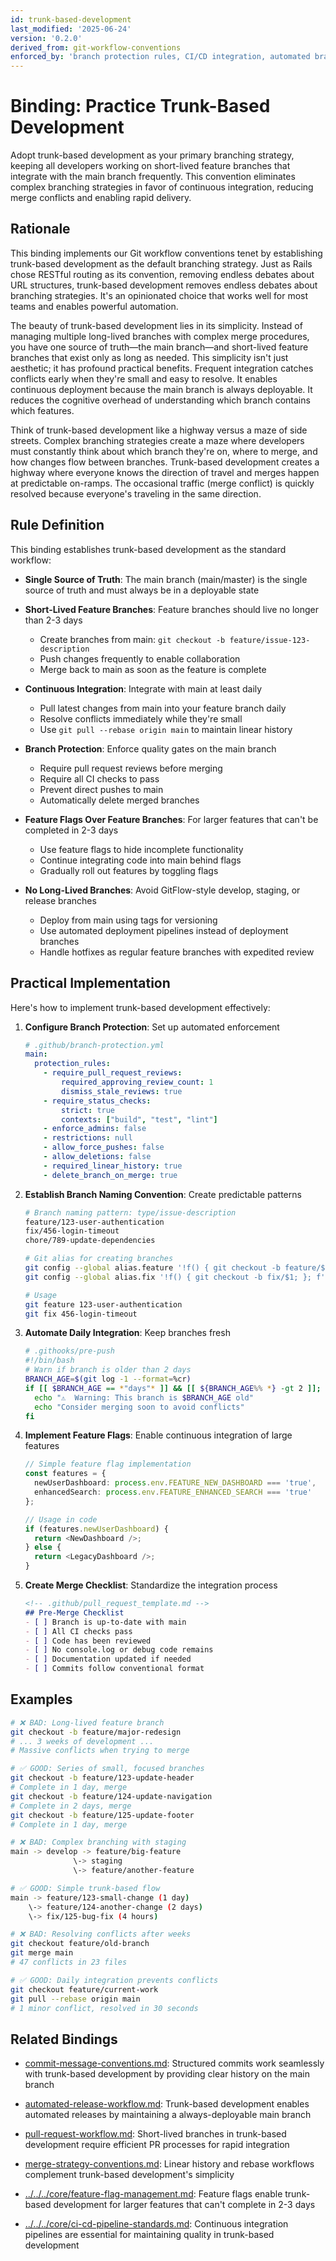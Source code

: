```yaml
---
id: trunk-based-development
last_modified: '2025-06-24'
version: '0.2.0'
derived_from: git-workflow-conventions
enforced_by: 'branch protection rules, CI/CD integration, automated branch cleanup'
---
```

# Binding: Practice Trunk-Based Development

Adopt trunk-based development as your primary branching strategy, keeping all developers working on short-lived feature branches that integrate with the main branch frequently. This convention eliminates complex branching strategies in favor of continuous integration, reducing merge conflicts and enabling rapid delivery.

## Rationale

This binding implements our Git workflow conventions tenet by establishing trunk-based development as the default branching strategy. Just as Rails chose RESTful routing as its convention, removing endless debates about URL structures, trunk-based development removes endless debates about branching strategies. It's an opinionated choice that works well for most teams and enables powerful automation.

The beauty of trunk-based development lies in its simplicity. Instead of managing multiple long-lived branches with complex merge procedures, you have one source of truth—the main branch—and short-lived feature branches that exist only as long as needed. This simplicity isn't just aesthetic; it has profound practical benefits. Frequent integration catches conflicts early when they're small and easy to resolve. It enables continuous deployment because the main branch is always deployable. It reduces the cognitive overhead of understanding which branch contains which features.

Think of trunk-based development like a highway versus a maze of side streets. Complex branching strategies create a maze where developers must constantly think about which branch they're on, where to merge, and how changes flow between branches. Trunk-based development creates a highway where everyone knows the direction of travel and merges happen at predictable on-ramps. The occasional traffic (merge conflict) is quickly resolved because everyone's traveling in the same direction.

## Rule Definition

This binding establishes trunk-based development as the standard workflow:

- **Single Source of Truth**: The main branch (main/master) is the single source of truth and must always be in a deployable state

- **Short-Lived Feature Branches**: Feature branches should live no longer than 2-3 days
  - Create branches from main: `git checkout -b feature/issue-123-description`
  - Push changes frequently to enable collaboration
  - Merge back to main as soon as the feature is complete

- **Continuous Integration**: Integrate with main at least daily
  - Pull latest changes from main into your feature branch daily
  - Resolve conflicts immediately while they're small
  - Use `git pull --rebase origin main` to maintain linear history

- **Branch Protection**: Enforce quality gates on the main branch
  - Require pull request reviews before merging
  - Require all CI checks to pass
  - Prevent direct pushes to main
  - Automatically delete merged branches

- **Feature Flags Over Feature Branches**: For larger features that can't be completed in 2-3 days
  - Use feature flags to hide incomplete functionality
  - Continue integrating code into main behind flags
  - Gradually roll out features by toggling flags

- **No Long-Lived Branches**: Avoid GitFlow-style develop, staging, or release branches
  - Deploy from main using tags for versioning
  - Use automated deployment pipelines instead of deployment branches
  - Handle hotfixes as regular feature branches with expedited review

## Practical Implementation

Here's how to implement trunk-based development effectively:

1. **Configure Branch Protection**: Set up automated enforcement

   ```yaml
   # .github/branch-protection.yml
   main:
     protection_rules:
       - require_pull_request_reviews:
           required_approving_review_count: 1
           dismiss_stale_reviews: true
       - require_status_checks:
           strict: true
           contexts: ["build", "test", "lint"]
       - enforce_admins: false
       - restrictions: null
       - allow_force_pushes: false
       - allow_deletions: false
       - required_linear_history: true
       - delete_branch_on_merge: true
   ```

2. **Establish Branch Naming Convention**: Create predictable patterns

   ```bash
   # Branch naming pattern: type/issue-description
   feature/123-user-authentication
   fix/456-login-timeout
   chore/789-update-dependencies

   # Git alias for creating branches
   git config --global alias.feature '!f() { git checkout -b feature/$1; }; f'
   git config --global alias.fix '!f() { git checkout -b fix/$1; }; f'

   # Usage
   git feature 123-user-authentication
   git fix 456-login-timeout
   ```

3. **Automate Daily Integration**: Keep branches fresh

   ```bash
   # .githooks/pre-push
   #!/bin/bash
   # Warn if branch is older than 2 days
   BRANCH_AGE=$(git log -1 --format=%cr)
   if [[ $BRANCH_AGE == *"days"* ]] && [[ ${BRANCH_AGE%% *} -gt 2 ]]; then
     echo "⚠️  Warning: This branch is $BRANCH_AGE old"
     echo "Consider merging soon to avoid conflicts"
   fi
   ```

4. **Implement Feature Flags**: Enable continuous integration of large features

   ```typescript
   // Simple feature flag implementation
   const features = {
     newUserDashboard: process.env.FEATURE_NEW_DASHBOARD === 'true',
     enhancedSearch: process.env.FEATURE_ENHANCED_SEARCH === 'true'
   };

   // Usage in code
   if (features.newUserDashboard) {
     return <NewDashboard />;
   } else {
     return <LegacyDashboard />;
   }
   ```

5. **Create Merge Checklist**: Standardize the integration process

   ```markdown
   <!-- .github/pull_request_template.md -->
   ## Pre-Merge Checklist
   - [ ] Branch is up-to-date with main
   - [ ] All CI checks pass
   - [ ] Code has been reviewed
   - [ ] No console.log or debug code remains
   - [ ] Documentation updated if needed
   - [ ] Commits follow conventional format
   ```

## Examples

```bash
# ❌ BAD: Long-lived feature branch
git checkout -b feature/major-redesign
# ... 3 weeks of development ...
# Massive conflicts when trying to merge

# ✅ GOOD: Series of small, focused branches
git checkout -b feature/123-update-header
# Complete in 1 day, merge
git checkout -b feature/124-update-navigation
# Complete in 2 days, merge
git checkout -b feature/125-update-footer
# Complete in 1 day, merge
```

```bash
# ❌ BAD: Complex branching with staging
main -> develop -> feature/big-feature
              \-> staging
              \-> feature/another-feature

# ✅ GOOD: Simple trunk-based flow
main -> feature/123-small-change (1 day)
    \-> feature/124-another-change (2 days)
    \-> fix/125-bug-fix (4 hours)
```

```bash
# ❌ BAD: Resolving conflicts after weeks
git checkout feature/old-branch
git merge main
# 47 conflicts in 23 files

# ✅ GOOD: Daily integration prevents conflicts
git checkout feature/current-work
git pull --rebase origin main
# 1 minor conflict, resolved in 30 seconds
```

## Related Bindings

- [commit-message-conventions.md](commit-message-conventions.md): Structured commits work seamlessly with trunk-based development by providing clear history on the main branch

- [automated-release-workflow.md](automated-release-workflow.md): Trunk-based development enables automated releases by maintaining a always-deployable main branch

- [pull-request-workflow.md](pull-request-workflow.md): Short-lived branches in trunk-based development require efficient PR processes for rapid integration

- [merge-strategy-conventions.md](merge-strategy-conventions.md): Linear history and rebase workflows complement trunk-based development's simplicity

- [../../../core/feature-flag-management.md](../../../core/feature-flag-management.md): Feature flags enable trunk-based development for larger features that can't complete in 2-3 days

- [../../../core/ci-cd-pipeline-standards.md](../../../core/ci-cd-pipeline-standards.md): Continuous integration pipelines are essential for maintaining quality in trunk-based development
